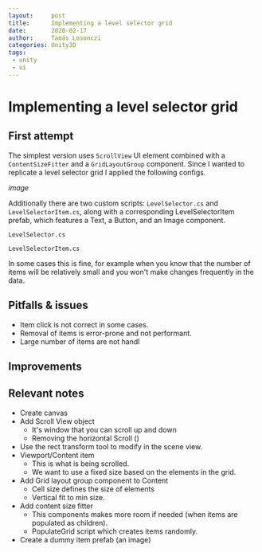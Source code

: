 ```yaml
---
layout:     post
title:      Implementing a level selector grid
date:       2020-02-17
author:     Tamás Losonczi
categories: Unity3D
tags:
 - unity
 - ui
---
```


# Implementing a level selector grid

## First attempt
The simplest version uses `ScrollView` UI element combined with a `ContentSizeFitter` and a `GridLayoutGroup` component. 
Since I wanted to replicate a level selector grid I applied the following configs.

_image_

Additionally there are two custom scripts: `LevelSelector.cs` and `LevelSelectorItem.cs`, along with a corresponding LevelSelectorItem prefab, which features a Text, a Button, and an Image component.

```
LevelSelector.cs
```

```
LevelSelectorItem.cs
```

In some cases this is fine, for example when you know that the number of items will be relatively small and you won't make changes frequently in the data.

## Pitfalls & issues
- Item click is not correct in some cases.
- Removal of items is error-prone and not performant.
- Large number of items are not handl

## Improvements

## Relevant notes
- Create canvas
- Add Scroll View object
  - It's window that you can scroll up and down
  - Removing the horizontal Scroll ()
- Use the rect transform tool to modify in the scene view.
- Viewport/Content item
  - This is what is being scrolled.
  - We want to use a fixed size based on the elements in the grid.
- Add Grid layout group component to Content
  - Cell size defines the size of elements
  - Vertical fit to min size.
- Add content size fitter
  - This components makes more room if needed (when items are populated as children).
  - PopulateGrid script which creates items randomly.
- Create a dummy item prefab (an image)
